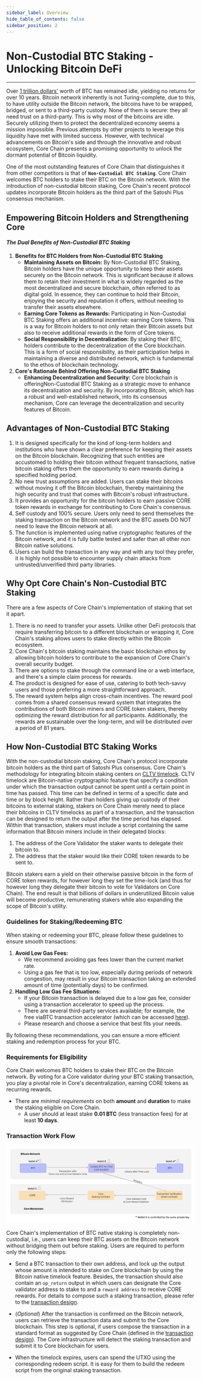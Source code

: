 ```yaml
---
sidebar_label: Overview
hide_table_of_contents: false
sidebar_position: 2
---
```


# Non-Custodial BTC Staking - Unlocking Bitcoin DeFi
---

Over [1 trillion dollars'](https://www.coingecko.com/en/coins/bitcoin) worth of BTC has remained idle, yielding no returns for over 10 years. Bitcoin network inherently is not Turing-complete, due to this, to have utility outside the Bitcoin network, the bitcoins have to be wrapped, bridged, or sent to a third-party custody. None of them is secure: they all need trust on a third-party. This is why most of the bitcoins are idle. Securely utilizing them to protect the decentralized economy seems a mission impossible. Previous attempts by other projects to leverage this liquidity have met with limited success. However, with technical advancements on Bitcoin's side and through the innovative and robust ecosystem, Core Chain presents a promising opportunity to unlock the dormant potential of Bitcoin liquidity.

One of the most outstanding features of Core Chain that distinguishes it from other competitors is that of **`Non-Custodial BTC Staking`**. Core Chain welcomes BTC holders to stake their BTC on the Bitcoin network. With the introduction of non-custodial bitcoin staking, Core Chain's recent protocol updates incorporate Bitcoin holders as the third part of the Satoshi Plus consensus mechanism.

## Empowering Bitcoin Holders and Strengthening Core
#### _The Dual Benefits of Non-Custodial BTC Staking_

1. **Benefits for BTC Holders from Non-Custodial BTC Staking**
    - **Maintaining Assets on Bitcoin:** By Non-Custodial BTC Staking, Bitcoin holders have the unique opportunity to keep their assets securely on the Bitcoin network. This is significant because it allows them to retain their investment in what is widely regarded as the most decentralized and secure blockchain, often referred to as digital gold. In essence, they can continue to hold their Bitcoin, enjoying the security and reputation it offers, without needing to transfer their assets elsewhere.
    - **Earning Core Tokens as Rewards:** Participating in Non-Custodial BTC Staking offers an additional incentive: earning Core tokens. This is a way for Bitcoin holders to not only retain their Bitcoin assets but also to receive additional rewards in the form of Core tokens.
    - **Social Responsibility in Decentralization:** By staking their BTC, holders contribute to the decentralization of the Core blockchain. This is a form of social responsibility, as their participation helps in maintaining a diverse and distributed network, which is fundamental to the ethos of blockchain technology.
2. **Core's Rationale Behind Offering Non-Custodial BTC Staking**
    - **Enhancing Decentralization and Security:** Core blockchain is offeringNon-Custodial BTC Staking as a strategic move to enhance its decentralization and security. By incorporating Bitcoin, which has a robust and well-established network, into its consensus mechanism, Core can leverage the decentralization and security features of Bitcoin.

## Advantages of Non-Custodial BTC Staking

1. It is designed specifically for the kind of long-term holders and institutions who have shown a clear preference for keeping their assets on the Bitcoin blockchain. Recognizing that such entities are accustomed to holding their bitcoin without frequent transactions, native bitcoin staking offers them the opportunity to earn rewards during a specified holding period.
2. No new trust assumptions are added. Users can stake their bitcoins without moving it off the Bitcoin blockchain, thereby maintaining the high security and trust that comes with Bitcoin's robust infrastructure.
3. It provides an opportunity for the bitcoin holders to earn passive CORE token rewards in exchange for contributing to Core Chain's consensus.
4. Self custody and 100% secure. Users only need to send themselves the staking transaction on the Bitcoin network and the BTC assets DO NOT need to leave the Bitcoin network at all.
5. The function is implemented using native cryptographic features of the Bitcoin network, and it is fully battle tested and safer than all other non Bitcoin native solutions.
6. Users can build the transaction in any way and with any tool they prefer, it is highly not possible to encounter supply chain attacks from untrusted/unverified third party libraries.


## Why Opt Core Chain's Non-Custodial BTC Staking

There are a few aspects of Core Chain's implementation of staking that set it apart.

1. There is no need to transfer your assets. Unlike other DeFi protocols that require transferring bitcoin to a different blockchain or wrapping it, Core Chain's staking allows users to stake directly within the Bitcoin ecosystem.
2. Core Chain's bitcoin staking maintains the basic blockchain ethos by allowing bitcoin holders to contribute to the expansion of Core Chain's overall security budget.
3. There are options to stake through the command line or a web interface, and there's a simple claim process for rewards.  
4. The product is designed for ease of use, catering to both tech-savvy users and those preferring a more straightforward approach.
5. The reward system helps align cross-chain incentives. The reward pool comes from a shared consensus reward system that integrates the contributions of both Bitcoin miners and CORE token stakers, thereby optimizing the reward distribution for all participants. Additionally, the rewards are sustainable over the long-term, and will be distributed over a period of 81 years.


## How Non-Custodial BTC Staking Works

With the non-custodial bitcoin staking, Core Chain's protocol incorporate bitcoin holders as the third part of Satoshi Plus consensus. Core Chain's methodology for integrating bitcoin staking centers on [CLTV timelock](https://en.bitcoin.it/wiki/Timelock#CheckLockTimeVerify). CLTV timelock are Bitcoin-native cryptographic feature that specify a condition under which the transaction output cannot be spent until a certain point in time has passed. This time can be defined in terms of a specific date and time or by block height. Rather than holders giving up custody of their bitcoins to external staking, stakers on Core Chain merely need to place their bitcoins in CLTV timelocks as part of a transaction, and the transaction can be designed to return the output after the time period has elapsed. Within that transaction, stakers must include a script containing the same information that Bitcoin miners include in their delegated blocks: 

1. The address of the Core Validator the staker wants to delegate their bitcoin to.
2. The address that the staker would like their CORE token rewards to be sent to.

Bitcoin stakers earn a yield on their otherwise passive bitcoin in the form of CORE token rewards, for however long they set the time-lock (and thus for however long they delegate their bitcoin to vote for Validators on Core Chain). The end result is that billions of dollars in underutilized Bitcoin value will become productive, remunerating stakers while also expanding the scope of Bitcoin's utility. 

### Guidelines for Staking/Redeeming BTC

When staking or redeeming your BTC, please follow these guidelines to ensure smooth transactions:
1. **Avoid Low Gas Fees:** 
    * We recommend avoiding gas fees lower than the current market rate. 
    * Using a gas fee that is too low, especially during periods of network congestion, may result in your Bitcoin transaction taking an extended amount of time (potentially days) to be confirmed.
2. **Handling Low Gas Fee Situations:** 
    * If your Bitcoin transaction is delayed due to a low gas fee, consider using a transaction accelerator to speed up the process. 
    * There are several third-party services available; for example, the free viaBTC transaction accelerator (which can be accessed [here](https://www.viabtc.com/tools/txaccelerator)). 
    * Please research and choose a service that best fits your needs.

By following these recommendations, you can ensure a more efficient staking and redemption process for your BTC.

### Requirements for Eligibility

Core Chain welcomes BTC holders to stake their BTC on the Bitcoin network. By voting for a Core validator during your BTC staking transaction, you play a pivotal role in Core's decentralization, earning CORE tokens as recurring rewards.

* There are _minimal requirements_ on both **amount** and **duration** to make the staking eligible on Core Chain.
    * A user should at least stake **0.01 BTC** (less transaction fees) for at least **10 days**. 

### Transaction Work Flow

![btc-staking-flow](../../../../static/img/btc-staking/btc-staking-flow.png)

Core Chain's implementation of BTC native staking is completely non-custodial, i.e., users can keep their BTC assets on the Bitcoin network without bridging them out before staking. Users are required to perform only the following steps:

* Send a BTC transaction to their own address, and lock up the output whose amount is intended to stake on Core blockchain by using the Bitcoin native timelock feature. Besides, the transaction should also contain an `op_return` output in which users can designate the Core validator address to stake to and a `reward address` to receive CORE rewards. For details to compose such a staking transaction, please refer to the [transaction design](design.md).

* (_Optional_) After the transaction is confirmed on the Bitcoin network, users can retrieve the transaction data and submit to the Core blockchain. This step is optional, if users compose the transaction in a standard format as suggested by Core Chain (defined in the [transaction design](design.md)). The Core infrastructure will detect the staking transaction and submit it to Core blockchain for users.

* When the timelock expires, users can spend the UTXO using the corresponding redeem script. It is easy for them to build the redeem script from the original staking transaction.
